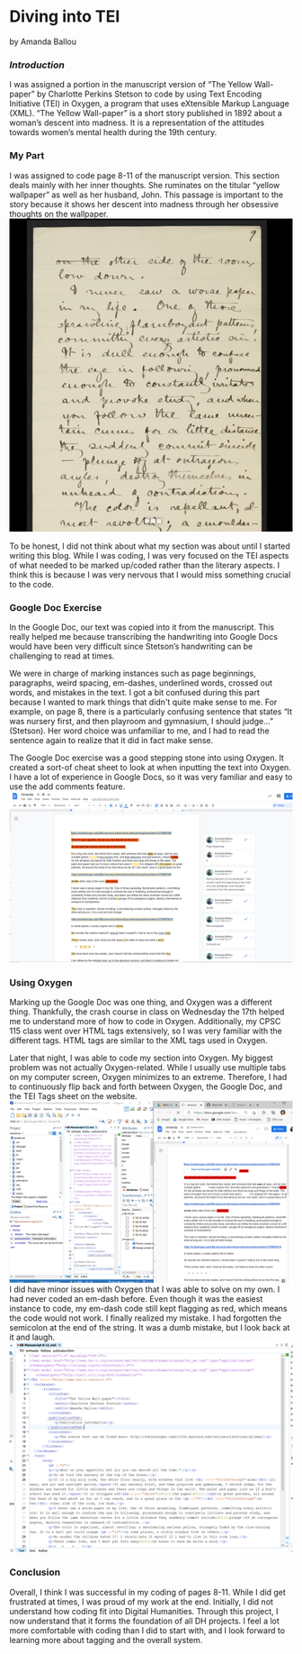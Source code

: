 # Diving into TEI 

by Amanda Ballou 

### *Introduction* 
I was assigned a portion in the manuscript version of “The Yellow Wall-paper” by Charlotte Perkins Stetson to code by using Text Encoding Initiative (TEI) in Oxygen, a program that uses eXtensible Markup Language (XML).  “The Yellow Wall-paper” is a short story published in 1892 about a woman’s descent into madness.  It is a representation of the attitudes towards women’s mental health during the 19th century.

### My Part 
I was assigned to code page 8-11 of the manuscript version.  This section deals mainly with her inner thoughts.  She ruminates on the titular “yellow wallpaper” as well as her husband, John.  This passage is important to the story because it shows her descent into madness through her obsessive thoughts on the wallpaper.    
![Picture of Page 9 of the Yellow WallPaper](https://raw.githubusercontent.com/amandaballou/Amanda-Ballou/main/images/WallPaper%20Page%209.PNG)

To be honest, I did not think about what my section was about until I started writing this blog.  While I was coding, I was very focused on the TEI aspects of what needed to be marked up/coded rather than the literary aspects.  I think this is because I was very nervous that I would miss something crucial to the code.    

### Google Doc Exercise 
In the Google Doc, our text was copied into it from the manuscript.  This really helped me because transcribing the handwriting into Google Docs would have been very difficult since Stetson’s handwriting can be challenging to read at times.

We were in charge of marking instances such as page beginnings, paragraphs, weird spacing, em-dashes, underlined words, crossed out words, and mistakes in the text.  I got a bit confused during this part because I wanted to mark things that didn't quite make sense to me.  For example, on page 8, there is a particularly confusing sentence that states “It was nursery first, and then playroom and gymnasium, I should judge…” (Stetson).  Her word choice was unfamiliar to me, and I had to read the sentence again to realize that it did in fact make sense.    

The Google Doc exercise was a good stepping stone into using Oxygen.  It created a sort-of cheat sheet to look at when inputting the text into Oxygen.  I have a lot of experience in Google Docs, so it was very familiar and easy to use the add comments feature. 
![Picture of Annotating Google Doc](https://raw.githubusercontent.com/amandaballou/Amanda-Ballou/main/images/Google%20Doc.PNG)

### Using Oxygen 
Marking up the Google Doc was one thing, and Oxygen was a different thing.  Thankfully, the crash course in class on Wednesday the 17th helped me to understand more of how to code in Oxygen.  Additionally, my CPSC 115 class went over HTML tags extensively, so I was very familiar with the different tags.  HTML tags are similar to the XML tags used in Oxygen.

Later that night, I was able to code my section into Oxygen.  My biggest problem was not actually Oxygen-related.  While I usually use multiple tabs on my computer screen, Oxygen minimizes to an extreme.  Therefore, I had to continuously flip back and forth between Oxygen, the Google Doc, and the TEI Tags sheet on the website.   
![Picture of Minimized TEI and Doc side by side](https://raw.githubusercontent.com/amandaballou/Amanda-Ballou/main/images/DosScreenShare.PNG)
I did have minor issues with Oxygen that I was able to solve on my own.  I had never coded an em-dash before.  Even though it was the easiest instance to code, my em-dash code still kept flagging as red, which means the code would not work.  I finally realized my mistake.  I had forgotten the semicolon at the end of the string.  It was a dumb mistake, but I look back at it and laugh.    
![Picture of TEI Coding Screen](https://raw.githubusercontent.com/amandaballou/Amanda-Ballou/main/images/TEI%20CODE%201.PNG)

### Conclusion
Overall, I think I was successful in my coding of pages 8-11.  While I did get frustrated at times, I was proud of my work at the end.  Initially, I did not understand how coding fit into Digital Humanities.  Through this project, I now understand that it forms the foundation of all DH projects.  I feel a lot more comfortable with coding than I did to start with, and I look forward to learning more about tagging and the overall system.        
